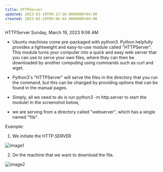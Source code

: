 ```yaml
---
title: HTTPServer
updated: 2023-03-19T09:17:10.0000000+04:00
created: 2023-03-19T09:06:44.0000000+04:00
---
```


HTTPServer
Sunday, March 19, 2023
9:06 AM
- Ubuntu machines come pre-packaged with python3. Python helpfully provides a lightweight and easy-to-use module called "HTTPServer". This module turns your computer into a quick and easy web server that you can use to serve your own files, where they can then be downloaded by another computing using commands such as curl and wget.

- Python3's "HTTPServer" will serve the files in the directory that you run the command, but this can be changed by providing options that can be found in the manual pages.

- Simply, all we need to do is run python3 -m http.server to start the module! In the screenshot below,

- we are serving from a directory called "webserver", which has a single named "file".

Example:

1.  We initiate the HTTP.SERVER

![image1](image1-1.png)

2.  On the machine that we want to download the file.

![image2](image2-1.png)
